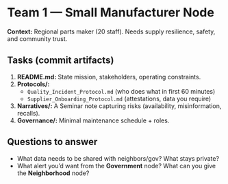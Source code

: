 # Team 1 — Small Manufacturer Node

**Context:** Regional parts maker (20 staff). Needs supply resilience, safety, and community trust.

## Tasks (commit artifacts)
1. **README.md:** State mission, stakeholders, operating constraints.
2. **Protocols/:**
   - `Quality_Incident_Protocol.md` (who does what in first 60 minutes)
   - `Supplier_Onboarding_Protocol.md` (attestations, data you require)
3. **Narratives/:** A Seminar note capturing risks (availability, misinformation, recalls).
4. **Governance/:** Minimal maintenance schedule + roles.

## Questions to answer
- What data needs to be shared with neighbors/gov? What stays private?
- What alert you’d want from the **Government** node? What can you give the **Neighborhood** node?
